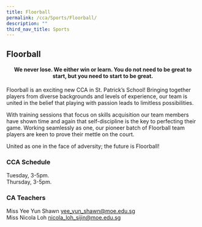 ```yaml
---
title: Floorball
permalink: /cca/Sports/Floorball/
description: ""
third_nav_title: Sports
---
```

## **Floorball**

#### <center>**We never lose. We either win or learn. You do not need to be great to start, but you need to start to be great.**
	
Floorball is an exciting new CCA in St. Patrick’s School! Bringing together players from diverse backgrounds and levels of experience, our team is united in the belief that playing with passion leads to limitless possibilities. 

With training sessions that focus on skills acquisition our team members have shown time and again that self-discipline is the key to perfecting their game. Working seamlessly as one, our pioneer batch of Floorball team players are keen to prove their mettle on the court.  

United as one in the face of adversity; the future is Floorball!

### **CCA Schedule**
Tuesday, 3-5pm.<br>
Thursday, 3-5pm.

### **CA Teachers**

Miss Yee Yun Shawn [yee\_yun\_shawn@moe.edu.sg](mailto:yee_yun_shawn@moe.edu.sg)<br>
Miss Nicola Loh [nicola\_loh\_sijin@moe.edu.sg](mailto:nicola_loh_sijin@moe.edu.sg)